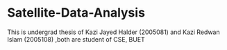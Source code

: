# Satellite-Data-Analysis
This is undergrad thesis of Kazi  Jayed Halder (2005081) and Kazi Redwan Islam (2005108) ,both are student of CSE, BUET
